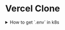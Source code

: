 # Vercel Clone


<details>
  <summary>How to get `.env` in k8s</summary>

    ```bash
        kubectl create secret generic my-secret --from-env-file=.env
    ```
</details>
